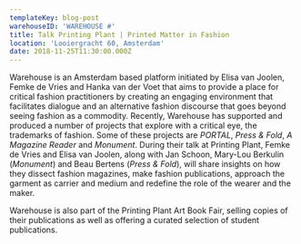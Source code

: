 ```yaml
---
templateKey: blog-post
warehouseID: 'WAREHOUSE #'
title: Talk Printing Plant | Printed Matter in Fashion
location: 'Looiergracht 60, Amsterdam'
date: 2018-11-25T11:30:00.000Z
---
```

Warehouse is an Amsterdam based platform initiated by Elisa van Joolen, Femke de Vries and Hanka van der Voet that aims to provide a place for critical fashion practitioners by creating an engaging environment that facilitates dialogue and an alternative fashion discourse that goes beyond seeing fashion as a commodity. Recently, Warehouse has supported and produced a number of projects that explore with a critical eye, the trademarks of fashion. Some of these projects are _PORTAL_, _Press & Fold_, _A Magazine Reader_ and _Monument_. During their talk at Printing Plant, Femke de Vries and Elisa van Joolen, along with Jan Schoon, Mary-Lou Berkulin (_Monument_) and Beau Bertens (_Press & Fold_), will share insights on how they dissect fashion magazines, make fashion publications, approach the garment as carrier and medium and redefine the role of the wearer and the maker.

Warehouse is also part of the Printing Plant Art Book Fair, selling copies of their publications as well as offering a curated selection of student publications.
